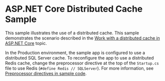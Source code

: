 # ASP.NET Core Distributed Cache Sample

This sample illustrates the use of a distributed cache. This sample demonstrates the scenario described in the [Work with a distributed cache in ASP.NET Core](https://docs.microsoft.com/aspnet/core/performance/caching/distributed) topic.

In the Production environment, the sample app is configured to use a distributed SQL Server cache. To reconfigure the app to use a distributed Redis cache, change the preprocessor directive at the top of the `Startup.cs` file to use Redis (`#define Redis // SQLServer`). For more information, see [Preprocessor directives in sample code](https://docs.microsoft.com/aspnet/core/introduction-to-aspnet-core#preprocessor-directives-in-sample-code).
